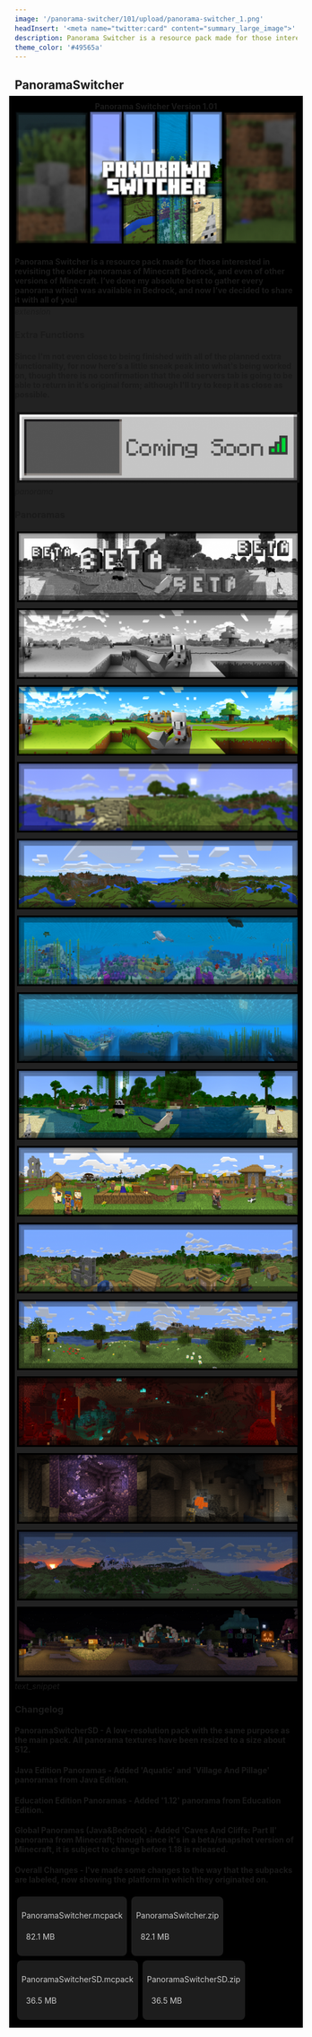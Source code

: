 ```yaml
---
image: '/panorama-switcher/101/upload/panorama-switcher_1.png'
headInsert: '<meta name="twitter:card" content="summary_large_image">'
description: Panorama Switcher is a resource pack made for those interested in revisiting the older panoramas of Minecraft Bedrock, and even of other versions of Minecraft. We've done our absolute best to archive every panorama which was available in Bedrock, including the Halloween panorama from 2021! Panorama Switcher is possibly one of the first to feature it; and isn't it just so cool?
theme_color: '#49565a'
---
```

## PanoramaSwitcher
<div style="margin:-10px;padding:10px;background:#000"><div style="text-align:center"><h4 style="margin:0">Panorama Switcher Version 1.01</h4><img src="./upload/panorama-switcher_1.png"></div><h4 style="margin-bottom:4px">Panorama Switcher is a resource pack made for those interested in revisiting the older panoramas of Minecraft Bedrock, and even of other versions of Minecraft. I’ve done my absolute best to gather every panorama which was available in Bedrock, and now I’ve decided to share it with all of you!
</h4><div class="changelog-container" style="background:#222"><div><i class="material-icons">extension</i><h3 id="extra-functions">Extra Functions</h3><i class="material-icons"></i></div><div style="display:inherit"><h4>Since I'm not even close to being finished with all of the planned extra functionality, for now here's a little sneak peak into what's being worked on, though there is no confirmation that the old servers tab is going to be able to return in it's original form; although I'll try to keep it as close as possible.</h4><div style="text-align:center"><img src="./upload/panorama-switcher_2.png" style="max-height:192px;width:auto;max-width:100%;margin:4px"></div></div></div><div class="changelog-container closeable" style="background:#222"><div><i class="material-icons">panorama</i><h3 id="panoramas">Panoramas</h3><i class="material-icons"></i></div><div style="display:inherit"><div style="text-align:center"><img src="./upload/panorama-switcher_3.png" style="max-height:192px;width:auto;max-width:100%;margin:4px"><img src="./upload/panorama-switcher_4.png" style="max-height:192px;width:auto;max-width:100%;margin:4px"><img src="./upload/panorama-switcher_5.png" style="max-height:192px;width:auto;max-width:100%;margin:4px"><img src="./upload/panorama-switcher_6.png" style="max-height:192px;width:auto;max-width:100%;margin:4px"><img src="./upload/panorama-switcher_7.png" style="max-height:192px;width:auto;max-width:100%;margin:4px"><img src="./upload/panorama-switcher_8.png" style="max-height:192px;width:auto;max-width:100%;margin:4px"><img src="./upload/panorama-switcher_9.png" style="max-height:192px;width:auto;max-width:100%;margin:4px"><img src="./upload/panorama-switcher_10.png" style="max-height:192px;width:auto;max-width:100%;margin:4px"><img src="./upload/panorama-switcher_11.png" style="max-height:192px;width:auto;max-width:100%;margin:4px"><img src="./upload/panorama-switcher_12.png" style="max-height:192px;width:auto;max-width:100%;margin:4px"><img src="./upload/panorama-switcher_13.png" style="max-height:192px;width:auto;max-width:100%;margin:4px"><img src="./upload/panorama-switcher_14.png" style="max-height:192px;width:auto;max-width:100%;margin:4px"><img src="./upload/panorama-switcher_15.png" style="max-height:192px;width:auto;max-width:100%;margin:4px"><img src="./upload/panorama-switcher_16.png" style="max-height:192px;width:auto;max-width:100%;margin:4px"><img src="./upload/panorama-switcher_17.png" style="max-height:192px;width:auto;max-width:100%;margin:4px"></div></div></div><div class="changelog-container"><i class="material-icons">text_snippet</i><h3 id="changelog">Changelog</h3><h4>PanoramaSwitcherSD - A low-resolution pack with the same purpose as the main pack. All panorama textures have been resized to a size about 512.</h4><h4>Java Edition Panoramas - Added 'Aquatic' and 'Village And Pillage' panoramas from Java Edition.</h4><h4>Education Edition Panoramas - Added '1.12' panorama from Education Edition.</h4><h4>Global Panoramas (Java&amp;Bedrock) - Added 'Caves And Cliffs: Part II' panorama from Minecraft; though since it's in a beta/snapshot version of Minecraft, it is subject to change before 1.18 is released.</h4><h4>Overall Changes - I've made some changes to the way that the subpacks are labeled, now showing the platform in which they originated on.</h4></div><a class="home-content-container" style="border-radius:8px;background: #222d;padding:8px;color:#ccc;display:inline-block;margin:4px;line-height: 24px;text-decoration: none;" href="https://github.com/Kee7702/Projects-Legacy/releases/download/779c2d1edbde6/PanoramaSwitcher.mcpack"><p class="dreamsdb infotitle">PanoramaSwitcher.mcpack</p><p class="dreamsdb infostats" style="margin-left:8px">82.1 MB</p></a><a class="home-content-container" style="border-radius:8px;background: #222d;padding:8px;color:#ccc;display:inline-block;margin:4px;line-height: 24px;text-decoration: none;" href="https://github.com/Kee7702/Projects-Legacy/releases/download/779c2d1edbde6/PanoramaSwitcher.zip"><p class="dreamsdb infotitle">PanoramaSwitcher.zip</p><p class="dreamsdb infostats" style="margin-left:8px">82.1 MB</p></a><a class="home-content-container" style="border-radius:8px;background: #222d;padding:8px;color:#ccc;display:inline-block;margin:4px;line-height: 24px;text-decoration: none;" href="https://github.com/Kee7702/Projects-Legacy/releases/download/779c2d1edbde6/PanoramaSwitcherSD.mcpack"><p class="dreamsdb infotitle">PanoramaSwitcherSD.mcpack</p><p class="dreamsdb infostats" style="margin-left:8px">36.5 MB</p></a><a class="home-content-container" style="border-radius:8px;background: #222d;padding:8px;color:#ccc;display:inline-block;margin:4px;line-height: 24px;text-decoration: none;" href="https://github.com/Kee7702/Projects-Legacy/releases/download/779c2d1edbde6/PanoramaSwitcherSD.zip"><p class="dreamsdb infotitle">PanoramaSwitcherSD.zip</p><p class="dreamsdb infostats" style="margin-left:8px">36.5 MB</p></a></div>
